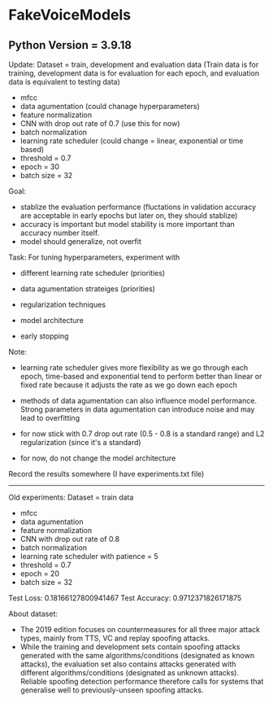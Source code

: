 # FakeVoiceModels

## Python Version = 3.9.18

Update:
Dataset = train, development and evaluation data (Train data is for training, development data is for evaluation for each epoch, and evaluation data is equivalent to testing data)
- mfcc
- data agumentation (could chanage hyperparameters)
- feature normalization
- CNN with drop out rate of 0.7 (use this for now)
- batch normalization
- learning rate scheduler (could change = linear, exponential or time based)
- threshold = 0.7
- epoch = 30
- batch size = 32

Goal:
- stablize the evaluation performance (fluctations in validation accuracy are acceptable in early epochs but later on, they should stablize)
- accuracy is important but model stability is more important than accuracy number itself.
- model should generalize, not overfit

Task: 
For tuning hyperparameters, experiment with
- different learning rate scheduler (priorities)
- data agumentation strateiges (priorities)

- regularization techniques
- model architecture
- early stopping

Note:
- learning rate scheduler gives more flexibility as we go through each epoch, time-based and exponential tend to perform better than linear or fixed rate because
it adjusts the rate as we go down each epoch
- methods of data agumentation can also influence model performance. Strong parameters in data agumentation can introduce noise and may lead to overfitting

- for now stick with 0.7 drop out rate (0.5 - 0.8 is a standard range) and L2 regularization (since it's a standard)
- for now, do not change the model architecture

Record the results somewhere (I have experiments.txt file)

__________
Old experiments: Dataset = train data
- mfcc
- data agumentation
- feature normalization
- CNN with drop out rate of 0.8
- batch normalization
- learning rate scheduler with patience = 5
- threshold = 0.7
- epoch = 20
- batch size = 32

Test Loss: 0.18166127800941467
Test Accuracy: 0.9712371826171875

About dataset:
- The 2019 edition focuses on countermeasures for all three major attack types, mainly from TTS, VC and replay spoofing attacks.
- While the training and development sets contain spoofing attacks generated with the same algorithms/conditions (designated as known attacks), the evaluation set also contains attacks generated with different algorithms/conditions (designated as unknown attacks). Reliable spoofing detection performance therefore calls for systems that generalise well to previously-unseen spoofing attacks.
